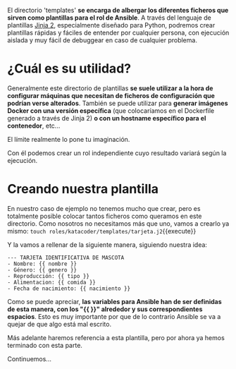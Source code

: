 El directorio 'templates' **se encarga de albergar los diferentes ficheros que sirven como plantillas para el rol de Ansible**. A través del lenguaje de plantillas [Jinja 2](http://jinja.pocoo.org/docs/2.10/), especialmente diseñado para Python, podremos crear plantillas rápidas y fáciles de entender por cualquier persona, con ejecución aislada y muy fácil de debuggear en caso de cualquier problema.

# ¿Cuál es su utilidad?

Generalmente este directorio de plantillas **se suele utilizar a la hora de configurar máquinas que necesitan de ficheros de configuración que podrían verse alterados**. También se puede utilizar para **generar imágenes Docker con una versión específica** (que colocaríamos en el Dockerfile generado a través de Jinja 2) **o con un hostname específico para el contenedor**, etc...

El límite realmente lo pone tu imaginación.

Con él podemos crear un rol independiente cuyo resultado variará según la ejecución. 

# Creando nuestra plantilla

En nuestro caso de ejemplo no tenemos mucho que crear, pero es totalmente posible colocar tantos ficheros como queramos en este directorio. Como nosotros no necesitamos más que uno, vamos a crearlo ya mismo: `touch roles/katacoder/templates/tarjeta.j2`{{execute}}

Y la vamos a rellenar de la siguiente manera, siguiendo nuestra idea:

```jinja2
--- TARJETA IDENTIFICATIVA DE MASCOTA
- Nombre: {{ nombre }}
- Género: {{ genero }}
- Reproducción: {{ tipo }}
- Alimentacion: {{ comida }}
- Fecha de nacimiento: {{ nacimiento }}
```

Como se puede apreciar, **las variables para Ansible han de ser definidas de esta manera, con los "{{ }}" alrededor y sus correspondientes espacios**. Esto es muy importante por que de lo contrario Ansible se va a quejar de que algo está mal escrito.

Más adelante haremos referencia a esta plantilla, pero por ahora ya hemos terminado con esta parte.

Continuemos...
